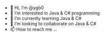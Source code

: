 - 👋 Hi, I’m @ygb0
- 👀 I’m interested in Java & C# programming
- 🌱 I’m currently learning Java & C#
- 💞️ I’m looking to collaborate on Java & C#
- 📫 How to reach me ...

<!---
ygb0/ygb0 is a ✨ special ✨ repository because its `README.md` (this file) appears on your GitHub profile.
You can click the Preview link to take a look at your changes.
--->
